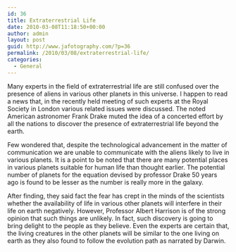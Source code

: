 ```yaml
---
id: 36
title: Extraterrestrial Life
date: 2010-03-08T11:18:50+00:00
author: admin
layout: post
guid: http://www.jafotography.com/?p=36
permalink: /2010/03/08/extraterrestrial-life/
categories:
  - General
---
```

Many experts in the field of extraterrestrial life are still confused over the presence of aliens in various other planets in this universe. I happen to read a news that, in the recently held meeting of such experts at the Royal Society in London various related issues were discussed. The noted American astronomer Frank Drake muted the idea of a concerted effort by all the nations to discover the presence of extraterrestrial life beyond the earth.

Few wondered that, despite the technological advancement in the matter of communication we are unable to communicate with the aliens likely to live in various planets. It is a point to be noted that there are many potential places in various planets suitable for human life than thought earlier. The potential number of planets for the equation devised by professor Drake 50 years ago is found to be lesser as the number is really more in the galaxy.

After finding, they said fact the fear has crept in the minds of the scientists whether the availability of life in various other planets will interfere in their life on earth negatively. However, Professor Albert Harrison is of the strong opinion that such things are unlikely. In fact, such discovery is going to bring delight to the people as they believe. Even the experts are certain that, the living creatures in the other planets will be similar to the one living on earth as they also found to follow the evolution path as narrated by Darwin.